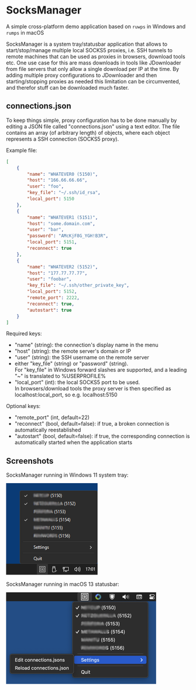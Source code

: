 # SocksManager

A simple cross-platform demo application based on ``ruwps`` in Windows and ``rumps`` in macOS

SocksManager is a system tray/statusbar application that allows to start/stop/manage multiple local SOCKS5 proxies, i.e. SSH tunnels to remote machines that can be used as proxies in browsers, download tools etc. One use case for this are mass downloads in tools like JDownloader from file servers that only allow a single download per IP at the time. By adding multiple proxy configurations to JDownloader and then starting/stopping proxies as needed this limitation can be circumvented, and therefor stuff can be downloaded much faster.

## connections.json

To keep things simple, proxy configuration has to be done manually by editing a JSON file called "connections.json" using a text editor. The file contains an array (of arbitrary length) of objects, where each object represents a SSH connection (SOCKS5 proxy).

Example file:
```json
[
	{
		"name": "WHATEVER0 (5150)",
		"host": "166.66.66.66",
		"user": "foo",
        "key_file": "~/.ssh/id_rsa",
  		"local_port": 5150
	},
	{
		"name": "WHATEVER1 (5151)",
		"host": "some.domain.com",
		"user": "bar",
		"password": "AMcKjF8G_YGH!B3R",
		"local_port": 5151,
		"reconnect": true
	},
	{
		"name": "WHATEVER2 (5152)",
		"host": "177.77.77.77",
		"user": "foobar",
		"key_file": "~/.ssh/other_private_key",
		"local_port": 5152,
        "remote_port": 2222,
		"reconnect": true,
        "autostart": true
	}
]
```

Required keys:
* "name" (string): the connection's display name in the menu
* "host" (string): the remote server's domain or IP
* "user" (string): the SSH username on the remote server
* either "key_file" (string) or "password" (string).  
For "key_file" in Windows forward slashes are supported, and a leading "~" is translated to %USERPROFILE%
* "local_port" (int): the local SOCKS5 port to be used.  
In browsers/download tools the proxy server is then specified as localhost:local_port, so e.g. localhost:5150

Optional keys:
* "remote_port" (int, default=22)
* "reconnect" (bool, default=false): if true, a broken connection is automatically reestablished
* "autostart" (bool, default=false): if true, the corresponding connection is automatically started when the application starts

## Screenshots

SocksManager running in Windows 11 system tray: 

![SocksManager running in Windows 11](screenshots/socks_manager_win11.png)

SocksManager running in macOS 13 statusbar:   

![SocksManager running in macOS 13](screenshots/socks_manager_macos13.png)
